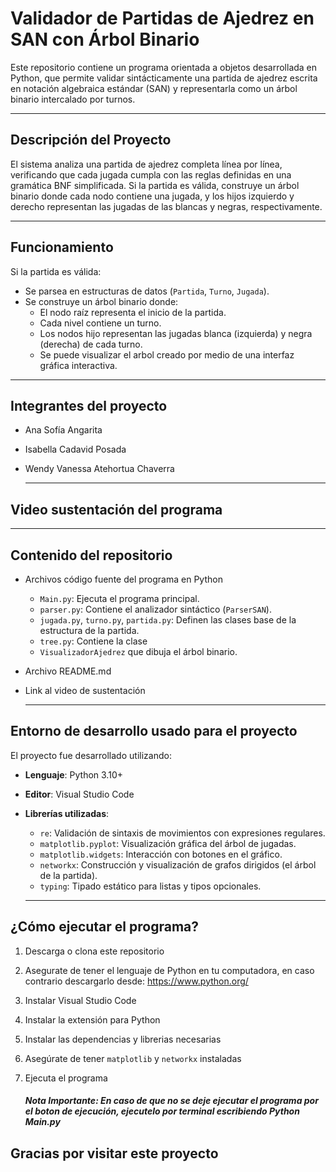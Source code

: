# Validador de Partidas de Ajedrez en SAN con Árbol Binario
Este repositorio contiene un programa orientada a objetos desarrollada en Python, que permite validar sintácticamente una partida de ajedrez escrita en notación algebraica estándar (SAN) y representarla como un árbol binario intercalado por turnos.

---

## Descripción del Proyecto

El sistema analiza una partida de ajedrez completa línea por línea, verificando que cada jugada cumpla con las reglas definidas en una gramática BNF simplificada. Si la partida es válida, construye un árbol binario donde cada nodo contiene una jugada, y los hijos izquierdo y derecho representan las jugadas de las blancas y negras, respectivamente.

---

## Funcionamiento

Si la partida es válida:

- Se parsea en estructuras de datos (`Partida`, `Turno`, `Jugada`).
- Se construye un árbol binario donde:
  - El nodo raíz representa el inicio de la partida.
  - Cada nivel contiene un turno.
  - Los nodos hijo representan las jugadas blanca (izquierda) y negra (derecha) de cada turno.
  - Se puede visualizar el arbol creado por medio de una interfaz gráfica interactiva. 

---

## Integrantes del proyecto
- Ana Sofía Angarita 
- Isabella Cadavid Posada
- Wendy Vanessa Atehortua Chaverra

  ---

## Video sustentación del programa

---
## Contenido del repositorio 
- Archivos código fuente del programa en Python
  - `Main.py`: Ejecuta el programa principal.
  - `parser.py`: Contiene el analizador sintáctico (`ParserSAN`).
  - `jugada.py`, `turno.py`, `partida.py`: Definen las clases base de la estructura de la partida.
  - `tree.py`: Contiene la clase
  - `VisualizadorAjedrez` que dibuja el árbol binario.
- Archivo README.md
- Link al video de sustentación

  ---

## Entorno de desarrollo usado para el proyecto

El proyecto fue desarrollado utilizando:

- **Lenguaje**: Python 3.10+
- **Editor**: Visual Studio Code
- **Librerías utilizadas**:
  - `re`: Validación de sintaxis de movimientos con expresiones regulares.
  - `matplotlib.pyplot`: Visualización gráfica del árbol de jugadas.
  - `matplotlib.widgets`: Interacción con botones en el gráfico.
  - `networkx`: Construcción y visualización de grafos dirigidos (el árbol de la partida).
  - `typing`: Tipado estático para listas y tipos opcionales.

  ---

## ¿Cómo ejecutar el programa?

1. Descarga o clona este repositorio
2. Asegurate de tener el lenguaje de Python en tu computadora, en caso contrario descargarlo desde: https://www.python.org/
3. Instalar Visual Studio Code
4. Instalar la extensión para Python
5. Instalar las dependencias y librerias necesarias
6. Asegúrate de tener `matplotlib` y `networkx` instaladas
7. Ejecuta el programa

   ##### Nota Importante: En caso de que no se deje ejecutar el programa por el boton de ejecución, ejecutelo por terminal escribiendo Python Main.py

## Gracias por visitar este proyecto
